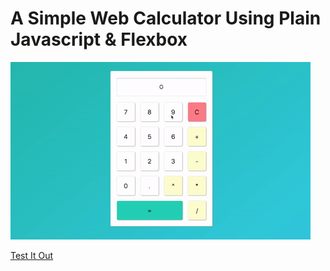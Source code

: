 # A Simple Web Calculator Using Plain Javascript &amp; Flexbox

![demo](calculator.gif)

[Test It Out](https://tmoreton.github.io/calculator/)
